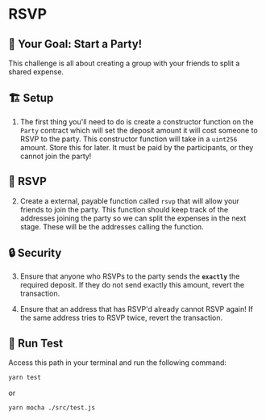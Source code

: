 # RSVP

## 🏁 Your Goal: Start a Party!

This challenge is all about creating a group with your friends to split a shared expense.

## 🏗️ Setup

1. The first thing you'll need to do is create a constructor function on the `Party` contract which will set the deposit amount it will cost someone to RSVP to the party. This constructor function will take in a `uint256` amount. Store this for later. It must be paid by the participants, or they cannot join the party!

## 💸 RSVP

2. Create a external, payable function called `rsvp` that will allow your friends to join the party. This function should keep track of the addresses joining the party so we can split the expenses in the next stage. These will be the addresses calling the function.

## 🔒 Security

3. Ensure that anyone who RSVPs to the party sends the **`exactly`** the required deposit. If they do not send exactly this amount, revert the transaction.
   
4. Ensure that an address that has RSVP'd already cannot RSVP again! If the same address tries to RSVP twice, revert the transaction.

## 🧪 Run Test

Access this path in your terminal and run the following command:

```bash
yarn test
```

or

```bash
yarn mocha ./src/test.js
```
